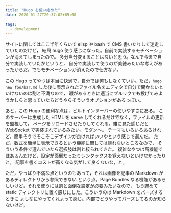 ```yaml
---
title: "Hugo を使い始めた"
date: 2020-01-27T20:37:02+09:00

tags:
  - development
---
```


サイトに関してはここ半年くらいで elisp や bash で CMS 書いたりして迷走していたのだけど，
結局 hugo 使う感じになった。自前で実装するモチベーションが消えてしまったので。
多分当分変えることはないと思う。なんで今まで自分で実装していたかというと，
自分で実装して使うのが美徳みたいな考えがあったからだ。でもモチベーションが消えたので仕方ない。

この Hugo ってやつは本当に快適で，自分では何もしなくていい。ただ，`hugo new foo/bar.md`
した後に表示されたファイル名をエディタで自分で開かないといけないのは割と不満なので，
暇があるときに適当にプルリクでも投げてみようかしらと思っていたらどうやらそういうオプションがあるっぽい。

あと，この Hugo の便利な点は，ビルトインサーバーの使いやすさにある。
このサーバーは生成した HTML を serve してくれるだけでなく，ファイルの更新を監視して，
ページをリロードさせたりしてくれる。雑に見た感じだと WebSocket で実装されているみたい。モダン〜。
テーマもいろいろあるけれど，簡単そうでそこそこデザインが良ければいいやという感じで選んだ。
ただ，数式を簡単に表示できるという機能に関しては譲れないところなので，
そういう条件で選んでいたら選択肢は割と絞られてきた。
複雑なやつは高機能ではあるんだけど，設定が面倒だったりシンタックスを覚えないといけなかったりと，
記事を書くコストが高くなる気がして良くないな，と。

ただ，やっぱり不満な点というのもあって，それは画像を記事の Markdown があるディレクトリから参照できない
という点。Page Bundles なる機能があるらしいけど，それを使うには割と面倒な設定が必要みたいなので，
もう諦めて static ディレクトリに置く感じにした。こういうのは Markdown をパーズするときに
よしなにやってくれよって感じ。内部でどうやってパーズしてるのか知らないけど。
